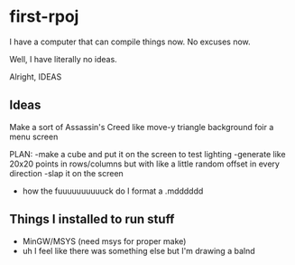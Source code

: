 # first-rpoj

I have a computer that can  compile things now. No excuses now.

Well, I have literally no ideas.

Alright, IDEAS

## Ideas
Make a sort of Assassin's Creed like move-y triangle background foir a menu screen

PLAN:
-make a cube and put it on the screen to test lighting
-generate like 20x20 points in rows/columns but with like a little random offset in every direction
-slap it on the screen
- how the fuuuuuuuuuuck do I format a .mdddddd

## Things I installed to run stuff
- MinGW/MSYS (need msys for proper make)
- uh I feel like there was something else but I'm drawing a balnd